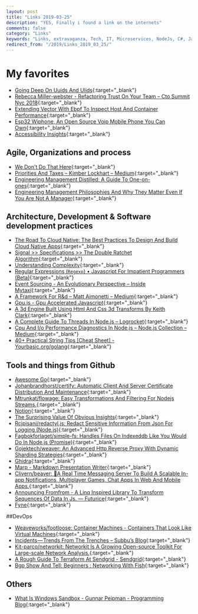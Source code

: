 ```yaml
---
layout: post
title: "Links 2019-03-25"
description: "YES, Finally i found a link on the internets"
comments: false
category: "Links"
keywords: "Links, extravaganza, Tech, IT, Microservices, NodeJs, C#, Javascript, Solution architecture"
redirect_from: "/2019/Links_2019_03_25/"
---
```

<!-- markdownlint-disable MD033 MD020-->

# My favorites

* [Going Deep On Uuids And Ulids](https://blog.honeybadger.io/uuids-and-ulids/){:target="_blank"}
* [Rebecca Miller-webster - Refactoring Trust On Your Team – Cto Summit Nyc 2018](https://www.rebeccamiller-webster.com/2019/01/refactoring-trust-on-your-team-cto-summit-nyc-2018/){:target="_blank"}
* [Extending Vector With Ebpf To Inspect Host And Container Performance](https://medium.com/netflix-techblog/extending-vector-with-ebpf-to-inspect-host-and-container-performance-5da3af4c584b){:target="_blank"}
* [Esp32 Wiphone, An Open Source Voip Mobile Phone You Can Own](http://a.wiphone.io/){:target="_blank"}
* [Accessibility Insights](https://accessibilityinsights.io/en/){:target="_blank"}

## Agile, Organizations and process

* [We Don't Do That Here](http://www.thagomizer.com/blog/2017/09/29/we-don-t-do-that-here.html){:target="_blank"}
* [Priorities And Taxes – Kimber Lockhart – Medium](https://medium.com/@kimber_lockhart/priorities-and-taxes-7f8726cff868){:target="_blank"}
* [Engineering Management Distilled: A Guide To One-on-ones](https://medium.com/@chris.g.chiu/engineering-management-distilled-a-guide-to-one-on-ones-5b6cceb095b7?sk=0e37825f7aa1aba10e79cd926da24cb6){:target="_blank"}
* [Engineering Management Philosophies And Why They Matter Even If You Are Not A Manager](https://medium.com/square-corner-blog/engineering-management-philosophies-and-why-they-matter-even-if-you-are-not-a-manager-254561cbeea1){:target="_blank"}

## Architecture, Development & Software development practices

* [The Road To Cloud Native: The Best Practices To Design And Build Cloud Native Apps](https://medium.com/devopslinks/approaching-cloud-native-2903a253b8f9){:target="_blank"}
* [Signal >> Specifications >> The Double Ratchet Algorithm](https://signal.org/docs/specifications/doubleratchet/){:target="_blank"}
* [Understanding Complexity](https://www.range.co/blog/understanding-complexity){:target="_blank"}
* [Regular Expressions (`Regexp`) • Javascript For Impatient Programmers (Beta)](http://exploringjs.com/impatient-js/ch_regular-expressions.html){:target="_blank"}
* [Event Sourcing - An Evolutionary Perspective – Inside Mytaxi](https://inside.mytaxi.com/event-sourcing-an-evolutionary-perspective-31e7387aa6f1){:target="_blank"}
* [A Framework For R&d – Matt Aimonetti – Medium](https://medium.com/@mattetti/a-framework-for-r-d-6aaaf8c05841){:target="_blank"}
* [Gpu.js - Gpu Accelerated Javascript](http://gpu.rocks/){:target="_blank"}
* [A 3d Engine Built Using Html And Css 3d Transforms By Keith Clark](https://keithclark.co.uk/labs/css-fps/){:target="_blank"}
* [A Complete Guide To Threads In Node.js – Logrocket](https://blog.logrocket.com/a-complete-guide-to-threads-in-node-js-4fa3898fe74f){:target="_blank"}
* [Cpu And I/o Performance Diagnostics In Node.js – Node.js Collection – Medium](https://medium.com/the-node-js-collection/cpu-and-i-o-performance-diagnostics-in-node-js-e513ba433c39){:target="_blank"}
* [40+ Practical String Tips [Cheat Sheet] - Yourbasic.org/golang](https://yourbasic.org/golang/string-functions-reference-cheat-sheet/){:target="_blank"}


## Tools and things from Github

* [Awesome Go](https://awesome-go.com/){:target="_blank"}
* [Johanbrandhorst/certify: Automatic Client And Server Certificate Distribution And Maintenance](https://github.com/johanbrandhorst/certify){:target="_blank"}
* [Mtrunkat/flowage: Easy Transformations And Filtering For Nodejs Streams.](https://github.com/mtrunkat/flowage){:target="_blank"}
* [Notion](https://www.notionjs.com/){:target="_blank"}
* [The Surprising Value Of Obvious Insights](https://sloanreview.mit.edu/article/the-surprising-value-of-obvious-insights/?__s=wakwmyepmhismx8ehtnp){:target="_blank"}
* [Rcjpisani/redactyl.js: Redact Sensitive Information From Json For Logging (Node.js)](https://github.com/rcjpisani/redactyl.js){:target="_blank"}
* [Fagbokforlaget/simple-fs: Handles Files On Indexeddb Like You Would Do In Node.js (Promise)](https://github.com/fagbokforlaget/simple-fs){:target="_blank"}
* [Gojektech/weaver: An Advanced Http Reverse Proxy With Dynamic Sharding Strategies](https://github.com/gojektech/weaver){:target="_blank"}
* [Ghidra](https://ghidra-sre.org/){:target="_blank"}
* [Marp - Markdown Presentation Writer](https://yhatt.github.io/marp/){:target="_blank"}
* [Clivern/beaver: 💨A Real Time Messaging Server To Build A Scalable In-app Notifications, Multiplayer Games, Chat Apps In Web And Mobile Apps.](https://github.com/Clivern/Beaver){:target="_blank"}
* [Announcing Fromfrom - A Linq Inspired Library To Transform Sequences Of Data In Js. — Futurice](https://www.futurice.com/blog/announcing-fromfrom/){:target="_blank"}
* [Fyne](https://fyne.io/#features){:target="_blank"}

##DevOps

* [Weaveworks/footloose: Container Machines - Containers That Look Like Virtual Machines](https://github.com/weaveworks/footloose){:target="_blank"}
* [Incidents — Trends From The Trenches – Subbu’s Blog](https://m.subbu.org/incidents-trends-from-the-trenches-e2f8497d52ed){:target="_blank"}
* [Kit-parco/networkit: Networkit Is A Growing Open-source Toolkit For Large-scale Network Analysis.](https://github.com/kit-parco/networkit){:target="_blank"}
* [A Rough Guide To Terraform At Sendgrid - Sendgrid](https://sendgrid.com/blog/a-rough-guide-to-terraform-at-sendgrid/){:target="_blank"}
* [Bgp Show And Tell: Beginners : Networking With Fish](https://www.networkingwithfish.com/bgp-show-and-tell-beginners/){:target="_blank"}

## Others

* [What Is Windows Sandbox - Gunnar Peipman - Programming Blog](https://gunnarpeipman.com/windows/windows-sandbox/){:target="_blank"}